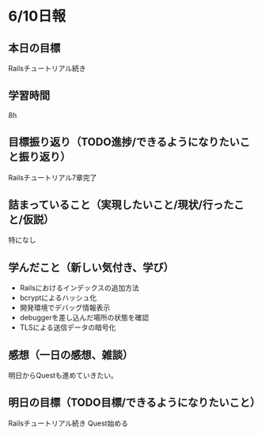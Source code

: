 # 6/10日報
## 本日の目標
Railsチュートリアル続き
## 学習時間
8h
## 目標振り返り（TODO進捗/できるようになりたいこと振り返り）
Railsチュートリアル7章完了
## 詰まっていること（実現したいこと/現状/行ったこと/仮説）
特になし
## 学んだこと（新しい気付き、学び）
- Railsにおけるインデックスの追加方法
- bcryptによるハッシュ化
- 開発環境でデバッグ情報表示
- debuggerを差し込んだ場所の状態を確認
- TLSによる送信データの暗号化
## 感想（一日の感想、雑談）
明日からQuestも進めていきたい。
## 明日の目標（TODO目標/できるようになりたいこと）
Railsチュートリアル続き
Quest始める
